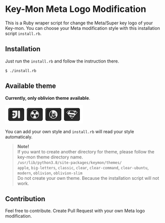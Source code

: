 # Key-Mon Meta Logo Modification

This is a Ruby wraper script for change the Meta/Super key logo of your Key-mon. You can choose your Meta modification style with this installation script `install.rb`.

## Installation

Just run the `install.rb` and follow the instruction there.

```shell
$ ./install.rb
```

## Available theme

**Currently, only oblivion theme available**.

![](./sample/smaple.png)

You can add your own style and `install.rb` will read your style automaticaly.


> **Note!**
> <br>If you want to create another directory for theme, please follow the key-mon theme directory name.
> <br>`/usr/lib/python3.8/site-packages/keymon/themes/`
> <br>`apple`, `big-letters`, `classic`, `clear`, `clear-command`, `clear-ubuntu`, `modern`, `oblivion`, `oblivion-slim`
> <br>Do not create your own theme. Because the installation script will not work.

## Contribution

Feel free to contribute. Create Pull Request with your own Meta logo modification.
